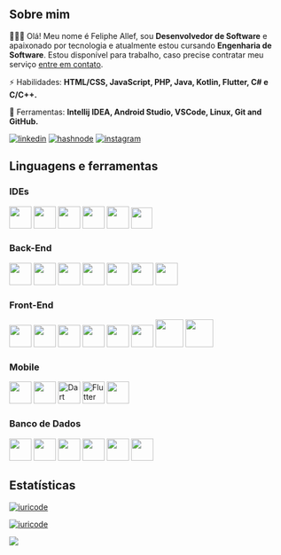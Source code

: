 ## Sobre mim

👨🏻‍💻 Olá! Meu nome é Feliphe Allef, sou **Desenvolvedor de Software** e apaixonado por tecnologia e atualmente estou cursando **Engenharia de Software**. Estou disponível para trabalho, caso precise contratar meu serviço <a href="mailto:contato@felipheallef.dev" target="_blank">entre em contato</a>.

⚡ Habilidades: **HTML/CSS, JavaScript, PHP, Java, Kotlin, Flutter, C# e C/C++.**

💼 Ferramentas: **Intellij IDEA, Android Studio, VSCode, Linux, Git and GitHub.**

<a href="https://www.linkedin.com/in/felipheallef" target="_blank">![linkedin](https://img.shields.io/badge/Linkedin-0A66C2?style=for-the-badge&logo=Linkedin&logoColor=ffffff)</a>
<a href="https://felipheallef.com" target="_blank">![hashnode](https://img.shields.io/badge/Hashnode-2962FF?style=for-the-badge&logo=Hashnode&logoColor=ffffff)</a>
<a href="https://instagram.com/felipheallef.dev" target="_blank">![instagram](https://img.shields.io/badge/Instagram-E4405F?style=for-the-badge&logo=Instagram&logoColor=ffffff)</a>

## Linguagens e ferramentas
### IDEs
<p align="left">
<img src="https://cdn.jsdelivr.net/gh/devicons/devicon@latest/icons/androidstudio/androidstudio-original.svg" height="40" />
<img src="https://cdn.jsdelivr.net/gh/devicons/devicon@latest/icons/goland/goland-original.svg" height="40" />
<img src="https://cdn.jsdelivr.net/gh/devicons/devicon@latest/icons/intellij/intellij-original.svg" height="40" />
<img src="https://cdn.jsdelivr.net/gh/devicons/devicon@latest/icons/phpstorm/phpstorm-original.svg" height="40" />
<img src="https://cdn.jsdelivr.net/gh/devicons/devicon@latest/icons/rider/rider-original.svg" height="40" />
<img src="https://cdn.jsdelivr.net/gh/devicons/devicon@latest/icons/vscode/vscode-original.svg" height="38" />
</p>

### Back-End
<p align="left">
  <img src="https://cdn.jsdelivr.net/gh/devicons/devicon@latest/icons/kotlin/kotlin-original.svg" height="40" />
  <img src="https://cdn.jsdelivr.net/gh/devicons/devicon@latest/icons/ktor/ktor-original.svg" height="40" />
  <img src="https://cdn.jsdelivr.net/gh/devicons/devicon@latest/icons/laravel/laravel-original.svg" height="40" />
  <img src="https://cdn.jsdelivr.net/gh/devicons/devicon@latest/icons/nodejs/nodejs-original.svg" height="40" />
  <img src="https://cdn.jsdelivr.net/gh/devicons/devicon@latest/icons/python/python-original.svg" height="40" />
  <img src="https://cdn.jsdelivr.net/gh/devicons/devicon@latest/icons/rails/rails-plain.svg" height="40" />
  <img src="https://cdn.jsdelivr.net/gh/devicons/devicon@latest/icons/spring/spring-original.svg" height="40" />
</p>

### Front-End
<p align="left">
  <img src="https://cdn.jsdelivr.net/gh/devicons/devicon@latest/icons/html5/html5-original.svg" height="40" />
  <img src="https://cdn.jsdelivr.net/gh/devicons/devicon@latest/icons/css3/css3-original.svg" height="40" />
  <img src="https://cdn.jsdelivr.net/gh/devicons/devicon@latest/icons/javascript/javascript-original.svg" height="40" />
  <img src="https://cdn.jsdelivr.net/gh/devicons/devicon@latest/icons/typescript/typescript-original.svg" height="40" />
  <img src="https://cdn.jsdelivr.net/gh/devicons/devicon@latest/icons/vuejs/vuejs-original.svg" height="40" />
  <img src="https://cdn.jsdelivr.net/gh/devicons/devicon@latest/icons/solidjs/solidjs-original.svg" height="40" />
  <img src="https://cdn.jsdelivr.net/gh/devicons/devicon@latest/icons/tailwindcss/tailwindcss-original.svg" height="50" />
  <img src="https://nuxt.com/assets/design-kit/icon-green.svg" height="50" />
</p>

### Mobile
<p align="left">
  <img src="https://cdn.jsdelivr.net/gh/devicons/devicon@latest/icons/kotlin/kotlin-original.svg" height="40" />
  <img src="https://cdn.jsdelivr.net/gh/devicons/devicon@latest/icons/swift/swift-original.svg" height="40" />
  <img src="https://cdn.jsdelivr.net/gh/devicons/devicon@latest/icons/dart/dart-original.svg" height="40" alt="Dart" />
  <img src="https://cdn.jsdelivr.net/gh/devicons/devicon@latest/icons/flutter/flutter-original.svg" height="40" alt="Flutter" />
  <img src="https://cdn.jsdelivr.net/gh/devicons/devicon@latest/icons/jetpackcompose/jetpackcompose-original.svg" height="40" />
</p>

### Banco de Dados
<p align="left">
  <img src="https://cdn.jsdelivr.net/gh/devicons/devicon@latest/icons/mysql/mysql-original.svg" height="40" />
  <img src="https://cdn.jsdelivr.net/gh/devicons/devicon@latest/icons/postgresql/postgresql-original.svg" height="40" />
  <img src="https://cdn.jsdelivr.net/gh/devicons/devicon@latest/icons/mongodb/mongodb-original.svg" height="40" />
  <img src="https://cdn.jsdelivr.net/gh/devicons/devicon@latest/icons/realm/realm-original.svg" height="40" />
  <img src="https://cdn.jsdelivr.net/gh/devicons/devicon@latest/icons/redis/redis-original.svg" height="40" />
  <img src="https://cdn.jsdelivr.net/gh/devicons/devicon@latest/icons/sqlite/sqlite-original.svg" height="40" />
</p>

## Estatísticas
[![iuricode](https://github-readme-stats.vercel.app/api/top-langs/?username=felipheallef&hide=html&layout=compact&locale=pt-BR&theme=dark)](https://github.com/felipheallef/)

[![iuricode](https://github-readme-stats.vercel.app/api?username=felipheallef&show_icons=true&locale=pt-BR&theme=dark)](https://github.com/felipheallef/)

<img src="https://raw.githubusercontent.com/felipheallef/felipheallef/output/github-contribution-grid-snake.svg">
